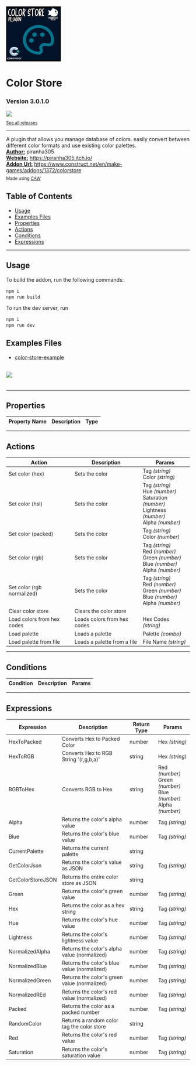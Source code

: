 <img src="./examples/cover.png" width="150" /><br>
# Color Store
### Version 3.0.1.0

[<img src="https://placehold.co/200x50/4493f8/FFF?text=Download&font=montserrat" width="200"/>](https://github.com/armandoalonso/color-store/releases/download/piranha305_colorstore-3.0.1.0.c3addon/piranha305_colorstore-3.0.1.0.c3addon)
<br>
<sub> [See all releases](https://github.com/armandoalonso/color-store/releases) </sub> <br>

---
A plugin that allows you manage database of colors. easily convert between different color formats and use existing color palettes. <br>
<b><u>Author:</u></b> piranha305 <br>
<b><u>Website:</u></b> https://piranha305.itch.io/ <br>
<b><u>Addon Url:</u></b> https://www.construct.net/en/make-games/addons/1372/colorstore <br>
<sub>Made using [CAW](https://marketplace.visualstudio.com/items?itemName=skymen.caw) </sub><br>

## Table of Contents
- [Usage](#usage)
- [Examples Files](#examples-files)
- [Properties](#properties)
- [Actions](#actions)
- [Conditions](#conditions)
- [Expressions](#expressions)
---
## Usage
To build the addon, run the following commands:

```
npm i
npm run build
```

To run the dev server, run

```
npm i
npm run dev
```

## Examples Files
- [color-store-example](./examples/color-store-example.c3p)
</br>
<img src="./examples/color-store-example.gif" width="200" />
</br>
</br>

---
## Properties
| Property Name | Description | Type |
| --- | --- | --- |


---
## Actions
| Action | Description | Params
| --- | --- | --- |
| Set color (hex) | Sets the color | Tag             *(string)* <br>Color             *(string)* <br> |
| Set color (hsl) | Sets the color | Tag             *(string)* <br>Hue             *(number)* <br>Saturation             *(number)* <br>Lightness             *(number)* <br>Alpha             *(number)* <br> |
| Set color (packed) | Sets the color | Tag             *(string)* <br>Color             *(number)* <br> |
| Set color (rgb) | Sets the color | Tag             *(string)* <br>Red             *(number)* <br>Green             *(number)* <br>Blue             *(number)* <br>Alpha             *(number)* <br> |
| Set color (rgb normalized) | Sets the color | Tag             *(string)* <br>Red             *(number)* <br>Green             *(number)* <br>Blue             *(number)* <br>Alpha             *(number)* <br> |
| Clear color store | Clears the color store |  |
| Load colors from hex codes | Loads colors from hex codes | Hex Codes             *(string)* <br> |
| Load palette | Loads a palette | Palette             *(combo)* <br> |
| Load palette from file | Loads a palette from a file | File Name             *(string)* <br> |


---
## Conditions
| Condition | Description | Params
| --- | --- | --- |


---
## Expressions
| Expression | Description | Return Type | Params
| --- | --- | --- | --- |
| HexToPacked | Converts Hex to Packed Color | number | Hex *(string)* <br> | 
| HexToRGB | Converts Hex to RGB String '(r,g,b,a)' | string | Hex *(string)* <br> | 
| RGBToHex | Converts RGB to Hex | string | Red *(number)* <br>Green *(number)* <br>Blue *(number)* <br>Alpha *(number)* <br> | 
| Alpha | Returns the color's alpha value | number | Tag *(string)* <br> | 
| Blue | Returns the color's blue value | number | Tag *(string)* <br> | 
| CurrentPalette | Returns the current palette | string |  | 
| GetColorJson | Returns the color's value as JSON | string | Tag *(string)* <br> | 
| GetColorStoreJSON | Returns the entire color store as JSON | string |  | 
| Green | Returns the color's green value | number | Tag *(string)* <br> | 
| Hex | Returns the color as a hex string | string | Tag *(string)* <br> | 
| Hue | Returns the color's hue value | number | Tag *(string)* <br> | 
| Lightness | Returns the color's lightness value | number | Tag *(string)* <br> | 
| NormalizedAlpha | Returns the color's alpha value (normalized) | number | Tag *(string)* <br> | 
| NormalizedBlue | Returns the color's blue value (normalized) | number | Tag *(string)* <br> | 
| NormalizedGreen | Returns the color's green value (normalized) | number | Tag *(string)* <br> | 
| NormalizedREd | Returns the color's red value (normalized) | number | Tag *(string)* <br> | 
| Packed | Returns the color as a packed number | number | Tag *(string)* <br> | 
| RandomColor | Returns a random color tag the color store | string |  | 
| Red | Returns the color's red value | number | Tag *(string)* <br> | 
| Saturation | Returns the color's saturation value | number | Tag *(string)* <br> | 
